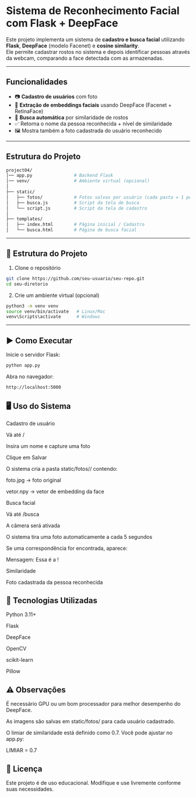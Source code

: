 # Sistema de Reconhecimento Facial com Flask + DeepFace

Este projeto implementa um sistema de **cadastro e busca facial** utilizando **Flask**, **DeepFace** (modelo Facenet) e **cosine similarity**.  
Ele permite cadastrar rostos no sistema e depois identificar pessoas através da webcam, comparando a face detectada com as armazenadas.

---

## Funcionalidades

- 📷 **Cadastro de usuários** com foto
- 🧠 **Extração de embeddings faciais** usando DeepFace (Facenet + RetinaFace)
- 🔎 **Busca automática** por similaridade de rostos
- ✅ Retorna o nome da pessoa reconhecida + nível de similaridade
- 🖼️ Mostra também a foto cadastrada do usuário reconhecido

---

## Estrutura do Projeto

```bash
project04/
│── app.py                # Backend Flask
│── venv/                 # Ambiente virtual (opcional)
│
├── static/
│   ├── fotos/            # Fotos salvas por usuário (cada pasta = 1 pessoa)
│   ├── busca.js          # Script da tela de busca
│   └── script.js         # Script da tela de cadastro
│
├── templates/
│   ├── index.html        # Página inicial / Cadastro
│   └── busca.html        # Página de busca facial

```
---

## 📂 Estrutura do Projeto

1. Clone o repositório
```bash
git clone https://github.com/seu-usuario/seu-repo.git
cd seu-diretorio
```

2. Crie um ambiente virtual (opcional)
```bash
python3 -m venv venv
source venv/bin/activate   # Linux/Mac
venv\Scripts\activate      # Windows
```

---

## ▶️ Como Executar

Inicie o servidor Flask:
```bash
python app.py
```
Abra no navegador:
```bash
http://localhost:5000
```

## 🖥️ Uso do Sistema
Cadastro de usuário

Vá até /

Insira um nome e capture uma foto

Clique em Salvar

O sistema cria a pasta static/fotos/<nome>/ contendo:

foto.jpg → foto original

vetor.npy → vetor de embedding da face

Busca facial

Vá até /busca

A câmera será ativada

O sistema tira uma foto automaticamente a cada 5 segundos

Se uma correspondência for encontrada, aparece:

Mensagem: Essa é a <nome>!

Similaridade

Foto cadastrada da pessoa reconhecida

## 🔬 Tecnologias Utilizadas

Python 3.11+

Flask

DeepFace

OpenCV

scikit-learn

Pillow

## ⚠️ Observações

É necessário GPU ou um bom processador para melhor desempenho do DeepFace.

As imagens são salvas em static/fotos/ para cada usuário cadastrado.

O limiar de similaridade está definido como 0.7. Você pode ajustar no app.py:

LIMIAR = 0.7

## 📜 Licença

Este projeto é de uso educacional. Modifique e use livremente conforme suas necessidades.